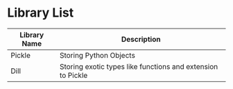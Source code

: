 Library List
============

Library Name |                            Description                                       
-------------|-------------------------------------------------------------------------------
Pickle       | Storing Python Objects
Dill         | Storing exotic types like functions and extension to Pickle
